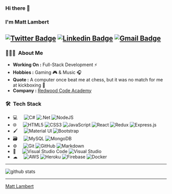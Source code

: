 ### Hi there 👋
### I'm Matt Lambert 
[![Twitter Badge](https://img.shields.io/badge/-Matt_Lambert-1ca0f1?style=flat-square&logo=twitter&logoColor=white&link=https://twitter.com/MrLambLambs)](https://twitter.com/MrLambLambs)  [![Linkedin Badge](https://img.shields.io/badge/-Matt_Lambert-blue?style=flat-square&logo=Linkedin&logoColor=white&link=https://www.linkedin.com/in/mlambert747//)](https://www.linkedin.com/in/mlambert747/) [![Gmail Badge](https://img.shields.io/badge/-mattdxlambert@gmail.com-c14438?style=flat-square&logo=Gmail&logoColor=white&link=mailto:mattdxlambert@gmail.com)](mailto:mattdxlambert@gmail.com)
---------------------------------------------------------------------------------------------------------------------------------------------------------------------------------
<h3> 👨🏻‍💻 &nbsp;About Me </h3>

-  **Working On :** Full-Stack Development :zap:
-  **Hobbies :** Gaming 🎮 & Music :headphones:
-  **Quote :** A computer once beat me at chess, but it was no match for me at kickboxing 🥊 
-  **Company :** [Redwood Code Academy](http://www.redwoodcodeacademy.com)

<h3> 🛠 &nbsp;Tech Stack</h3>

- 💻 &nbsp; &nbsp;
  <img alt="C#" src="https://img.shields.io/badge/c%23-%23239120.svg?style=for-the-badge&logo=c-sharp&logoColor=white"/>
  <img alt=".Net" src="https://img.shields.io/badge/.NET-5C2D91?style=for-the-badge&logo=.net&logoColor=white"/>
  <img alt="NodeJS" src="https://img.shields.io/badge/node.js-%2343853D.svg?style=for-the-badge&logo=node-dot-js&logoColor=white"/>
- 🌐 &nbsp; &nbsp;
  <img alt="HTML5" src="https://img.shields.io/badge/html5-%23E34F26.svg?style=for-the-badge&logo=html5&logoColor=white"/>
  <img alt="CSS3" src="https://img.shields.io/badge/css3-%231572B6.svg?style=for-the-badge&logo=css3&logoColor=white"/>
  <img alt="JavaScript" src="https://img.shields.io/badge/javascript-%23323330.svg?style=for-the-badge&logo=javascript&logoColor=%23F7DF1E"/>
  <img alt="React" src="https://img.shields.io/badge/react-%2320232a.svg?style=for-the-badge&logo=react&logoColor=%2361DAFB"/>
  <img alt="Redux" src="https://img.shields.io/badge/redux-%23593d88.svg?style=for-the-badge&logo=redux&logoColor=white"/>
  <img alt="Express.js" src="https://img.shields.io/badge/express.js-%23404d59.svg?style=for-the-badge&logo=express&logoColor=%2361DAFB"/>
- 🖌 &nbsp; &nbsp;
  <img alt="Material UI" src="https://img.shields.io/badge/materialui-%230081CB.svg?style=for-the-badge&logo=material-ui&logoColor=white"/>
  <img alt="Bootstrap" src="https://img.shields.io/badge/bootstrap-%23563D7C.svg?style=for-the-badge&logo=bootstrap&logoColor=white"/>
- 🗃 &nbsp; &nbsp;
  <img alt="MySQL" src="https://img.shields.io/badge/mysql-%2300f.svg?style=for-the-badge&logo=mysql&logoColor=white"/>
  <img alt="MongoDB" src ="https://img.shields.io/badge/MongoDB-%234ea94b.svg?style=for-the-badge&logo=mongodb&logoColor=white"/>
- ⚙️ &nbsp; &nbsp;
  <img alt="Git" src="https://img.shields.io/badge/git-%23F05033.svg?style=for-the-badge&logo=git&logoColor=white"/>
  <img alt="GitHub" src="https://img.shields.io/badge/github-%23121011.svg?style=for-the-badge&logo=github&logoColor=white"/>
  <img alt="Markdown" src="https://img.shields.io/badge/markdown-%23000000.svg?style=for-the-badge&logo=markdown&logoColor=white"/>
- 🔧 &nbsp; &nbsp;
  <img alt="Visual Studio Code" src="https://img.shields.io/badge/VisualStudioCode-0078d7.svg?style=for-the-badge&logo=visual-studio-code&logoColor=white"/>
  <img alt="Visual Studio" src="https://img.shields.io/badge/VisualStudio-5C2D91.svg?style=for-the-badge&logo=visual-studio&logoColor=white"/>
- ☁ &nbsp; &nbsp;
  <img alt="AWS" src="https://img.shields.io/badge/AWS-%23FF9900.svg?style=for-the-badge&logo=amazon-aws&logoColor=white"/>
  <img alt="Heroku" src="https://img.shields.io/badge/heroku-%23430098.svg?style=for-the-badge&logo=heroku&logoColor=white"/>
  <img alt="Firebase" src="https://img.shields.io/badge/firebase-%23039BE5.svg?style=for-the-badge&logo=firebase"/>
  <img alt="Docker" src="https://img.shields.io/badge/docker-%230db7ed.svg?style=for-the-badge&logo=docker&logoColor=white"/>
---------------------------------------------------------------------------------------------------------------------------------------------------------------------------------

![github stats](https://github-readme-stats.vercel.app/api?username=MrLambs&show_icons=true)

---------------------------------------------------------------------------------------------------------------------------------------------------------------------------------


[Matt Lambert](https://github.com/MrLambs)
